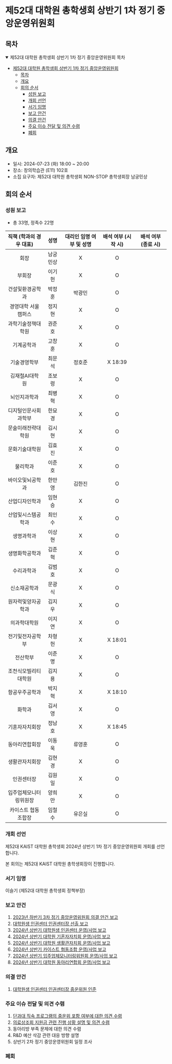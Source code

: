 제52대 대학원 총학생회 상반기 1차 정기 중앙운영위원회 
===

## 목차

<details open>
<summary>제52대 대학원 총학생회 상반기 1차 정기 중앙운영위원회 목차</summary>
  
- [제52대 대학원 총학생회 상반기 1차 정기 중앙운영위원회](#제52대-대학원-총학생회-상반기-1차-정기-중앙운영위원회)
	- [목차](#목차)
	- [개요](#개요)
	- [회의 순서](#회의-순서)
		- [성원 보고](#성원-보고)
		- [개회 선언](#개회-선언)
		- [서기 임명](#서기-임명)
		- [보고 안건](#보고-안건)
		- [의결 안건](#의결-안건)
		- [주요 이슈 전달 및 의견 수렴](#주요-이슈-전달-및-의견-수렴)
		- [폐회](#폐회)
</details>

## 개요 

- 일시: 2024-07-23 (화) 18:00 ~ 20:00
- 장소: 창의학습관 (E11) 102호
- 소집 요구자: 제52대 대학원 총학생회 NON-STOP 총학생회장 남궁민상

## 회의 순서
### 성원 보고
- 총 33명, 정족수 22명

| 직책 (학과의 경우 대표) | 성명 | 대리인 임명 여부 및 성명 | 배석 여부 (시작 시) | 배석 여부 (종료 시) |
|:---:|:---:|:---:|:---:|:---:|
| 회장 | 남궁민상 | X  | O  |   |
| 부회장 | 이기헌 | X  | O  |   |
| 건설및환경공학과 | 박정훈 | 박광민  | O |   |
| 경영대학 서울캠퍼스 | 정지현 | X  | O  |   |
| 과학기술정책대학원 | 권준호 |  X |  O |   |
| 기계공학과 | 고창훈 |  X |  O |   |
| 기술경영학부 | 최문석 |  정호준 | X 18:39 |   |
| 김재철AI대학원 | 조보령 | X  | O  |   |
| 뇌인지과학과 | 최병혁 | X  | O  |   |
| 디지털인문사회과학부 | 한묘경 | X  |  O |   |
| 문술미래전략대학원 | 김시현 |  X | O  |   |
| 문화기술대학원 | 김효진 |  X | O  |   |
| 물리학과 | 이준호 | X  | O  |   |
| 바이오및뇌공학과 | 한만영 | 김한진 | O  |   |
| 산업디자인학과 | 임현승 |  X | O  |   |
| 산업및시스템공학과 | 최인수 |  X |  O |   |
| 생명과학과 | 이상현 |  X | O  |   |
| 생명화학공학과 | 김준혁 | X  | O  |   |
| 수리과학과 | 김범호 | X  | O  |   |
| 신소재공학과 | 문광식 | X  | O  |   |
| 원자력및양자공학과 | 김지우 | X  | O  |   |
| 의과학대학원 | 이지연 | X  | O  |   |
| 전기및전자공학부 | 차형헌 | X  | X 18:01  |   |
| 전산학부 | 이준명 |  X | O  |   |
| 조천식모빌리티대학원 | 김지용 | X  | O  |   |
| 항공우주공학과 | 박지혁 |  X | X 18:10 |   |
| 화학과 | 김서영 | X  | O  |   |
| 기혼자자치회장 | 정남호 |  X | X 18:45  |   |
| 동아리연합회장 | 이동욱 | 류영훈 | O  |   |
| 생활관자치회장 | 김현경 | X  | O  |   |
| 인권센터장 | 김원일 | X  | O  |   |
| 입주업체모니터링위원장 | 양희만 | X  | O  |   |
| 카이스트 협동조합장 | 임철수 | 유은실 | O  |   |

### 개회 선언
제52대 KAIST 대학원 총학생회 2024년 상반기 1차 정기 중앙운영위원회 개회를 선언합니다. 

본 회의는 제52대 KAIST 대학원 총학생회장이 진행합니다.

### 서기 임명
이슬기 (제52대 대학원 총학생회 정책부장) 

### 보고 안건
1. [2023년 하반기 3차 정기 중앙운영위원회 의결 안건 보고](보고안건/2023년-하반기-3차-정기-중앙운영위원회-의결-안건-보고.md)
2. [대학원생 인권센터 인권센터장 선출 보고](보고안건/2024년-상반기-대학원생인권센터-인권센터장-선출-보고.md)
3. [2024년 상반기 대학원생 인권센터 운영/사업 보고](보고안건/대학원생인권센터-2024년-상반기-운영사업보고.md) 
4. [2024년 상반기 대학원 기혼자자치회 운영/사업 보고](보고안건/대학원기혼자자치회-2024년-상반기-운영사업보고.md) 
5. [2024년 상반기 대학원 생활관자치회 운영/사업 보고](보고안건/대학원생활관자치회-2024년-상반기-운영사업보고.md) 
6. [2024년 상반기 카이스트 협동조합 운영/사업 보고](보고안건/카이스트협동조합-2024년-상반기-운영사업보고.md) 
7. [2024년 상반기 입주업체모니터링위원회 운영/사업 보고](보고안건/입주업체모니터링위원회-2024년-상반기-운영사업보고.md) 
8. [2024년 상반기 대학원 동아리연합회 운영/사업 보고](보고안건/대학원동아리연합회-2024년-상반기-운영사업보고.md)

### 의결 안건
1. [대학원생 인권센터 인권센터장 중운위원 인준](의결안건/2024년-상반기-대학원생인권센터-인권센터장-중운위원-인준.md)

### 주요 이슈 전달 및 의견 수렴
1. [단과대 직속 프로그램의 중운위 포함 여부에 대한 의견 수렴](논의안건/단과대-직속-프로그램-논의안건.md)
2. [의료상조회 지원금 관련 진행 상황 설명 및 의견 수렴](논의안건/의료상조회-지원금-진행상황.md)
3. 동아리방 부족 문제에 대한 의견 수렴
4. R&D 예산 삭감 관련 대응 방향 설명
5. 상반기 2차 정기 중앙운영위원회 일정 조사 

### 폐회

